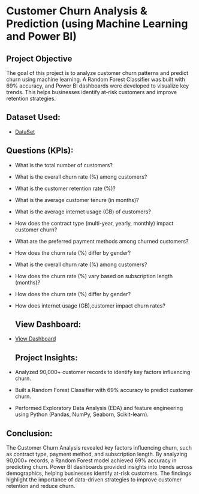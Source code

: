 # Customer Churn Analysis & Prediction (using Machine Learning and Power BI)
## Project Objective
The goal of this project is to analyze customer churn patterns and predict churn using machine learning. A Random Forest Classifier was built with 69% accuracy, and Power BI dashboards were developed to visualize key trends. This helps businesses identify at-risk customers and improve retention strategies.

## Dataset Used:
- <a href="https://github.com/Mubasheerashirur/Customer-Churn-Analysis/edit/main/README.md">DataSet</a>

## Questions (KPIs):
- What is the total number of customers? 
- What is the overall churn rate (%) among customers? 
- What is the customer retention rate (%)?
- What is the average customer tenure (in months)? 
- What is the average internet usage (GB) of customers? 
- How does the contract type (multi-year, yearly, monthly) impact customer churn?
- What are the preferred payment methods among churned customers? 
- How does the churn rate (%) differ by gender? 
- What is the overall churn rate (%) among customers? 
- How does the churn rate (%) vary based on subscription length (months)? 
- How does the churn rate (%) differ by gender? 
- How does internet usage (GB),customer impact churn rates?

  ## View Dashboard:
- <a href="https://github.com/Mubasheerashirur/Customer-Churn-Analysis/blob/main/Screenshot%20(131).png">View Dashboard</a>

  ## Project Insights:
- Analyzed 90,000+ customer records to identify key factors influencing churn.
- Built a Random Forest Classifier with 69% accuracy to predict customer churn.
- Performed Exploratory Data Analysis (EDA) and feature engineering using Python (Pandas, NumPy, Seaborn, Scikit-learn).

 ## Conclusion:
The Customer Churn Analysis revealed key factors influencing churn, such as contract type, payment method, and subscription length. By analyzing 90,000+ records, a Random Forest model     achieved 69% accuracy in predicting churn. Power BI dashboards provided insights into trends across demographics, helping businesses identify at-risk customers. The findings highlight the importance of data-driven strategies to improve customer retention and reduce churn.
